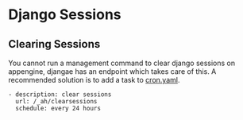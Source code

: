 # Django Sessions

## Clearing Sessions

You cannot run a management command to clear django sessions on appengine, djangae has an endpoint which takes care of this. A recommended solution is to add a task to [cron.yaml](https://cloud.google.com/appengine/docs/python/config/cron).

    - description: clear sessions
      url: /_ah/clearsessions
      schedule: every 24 hours
